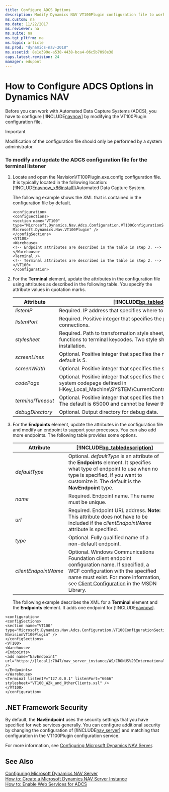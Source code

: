 ```yaml
---
title: Configure ADCS Options
description: Modify Dynamics NAV VT100Plugin configuration file to work with Automated Data Capture Systems (ADCS) which should be performed by a system administrator.
ms.custom: na
ms.date: 11/22/2017
ms.reviewer: na
ms.suite: na
ms.tgt_pltfrm: na
ms.topic: article
ms.prod: "dynamics-nav-2018"
ms.assetid: 8e1e399e-a538-4438-bca4-06c5b7090e38
caps.latest.revision: 24
manager: edupont
---
```

# How to Configure ADCS Options in Dynamics NAV
Before you can work with Automated Data Capture Systems \(ADCS\), you have to configure [!INCLUDE[navnow](includes/navnow_md.md)] by modifying the VT100Plugin configuration file.  

> [!IMPORTANT]  
>  Modification of the configuration file should only be performed by a system administrator.  

### To modify and update the ADCS configuration file for the terminal listener  

1. Locate and open the NavisionVT100Plugin.exe.config configuration file. It is typically located in the following location: [!INCLUDE[navnow_x86install](includes/navnow_x86install_md.md)]\\Automated Data Capture System.  

    The following example shows the XML that is contained in the configuration file by default.  

   ```  
   <configuration>  
   <configSections>  
   <section name="VT100" type="Microsoft.Dynamics.Nav.Adcs.Configuration.VT100ConfigurationSection, Microsoft.Dynamics.Nav.VT100Plugin" />  
   </configSections>  
   <VT100>  
   <Warehouse>  
   <!-- Endpoint attributes are described in the table in step 3. -->  
   </Warehouse>  
   <Terminal />   
   <!-- Terminal attributes are described in the table in step 2. -->  
   </VT100>  
   </configuration>  

   ```  

2. For the **Terminal** element, update the attributes in the configuration file using attributes as described in the following table. You specify the attribute values in quotation marks.  


   |     Attribute     |                                                         [!INCLUDE[bp_tabledescription](includes/bp_tabledescription_md.md)]                                                         |
   |-------------------|-------------------------------------------------------------------------------------------------------------------------------------------------------------------------------------|
   |    *listenIP*     |                                                    Required. IP address that specifies where to listen for terminal connections.                                                    |
   |   *listenPort*    |                                            Required. Positive integer that specifies the port number to listen for terminal connections.                                            |
   |   *stylesheet*    |         Required. Path to transformation style sheet, which transforms warehouse functions to terminal keycodes. Two style sheets are provided with the ADCS installation.          |
   |   *screenLines*   |                                               Optional. Positive integer that specifies the number of screen lines. The default is 5.                                               |
   |   *screenWidth*   |                                                   Optional. Positive integer that specifies the screen width. The default is 30.                                                    |
   |    *codePage*     | Optional. Positive integer that specifies the codepage. The default is the system codepage defined in HKey\_Local\_Machine\\SYSTEM\\CurrentControlSet\\Control\\Nls\\CodePage\\ACP. |
   | *terminalTimeout* |                        Optional. Positive integer that specifies the terminal time-out in milliseconds. The default is 65000 and cannot be fewer than 6000.                         |
   | *debugDirectory*  |                                                                     Optional. Output directory for debug data.                                                                      |


3. For the **Endpoints** element, update the attributes in the configuration file and modify an endpoint to support your processes. You can also add more endpoints. The following table provides some options.  

   |Attribute|[!INCLUDE[bp_tabledescription](includes/bp_tabledescription_md.md)]|  
   |---------------|---------------------------------------|  
   |*defaultType*|Optional. *defaultType* is an attribute of the **Endpoints** element. It specifies what type of endpoint to use when no type is specified, if you want to customize it. The default is the **NavEndpoint** type.|  
   |*name*|Required. Endpoint name. The name must be unique.|  
   |*url*|Required. Endpoint URL address. **Note:**  This attribute does not have to be included if the *clientEndpointName* attribute is specified.|  
   |*type*|Optional. Fully qualified name of a non-default endpoint.|  
   |*clientEndpointName*|Optional. Windows Communications Foundation client endpoint configuration name. If specified, a WCF configuration with the specified name must exist. For more information, see [Client Configuration](https://go.microsoft.com/fwlink/?LinkId=260871) in the MSDN Library.|  

   The following example describes the XML for a **Terminal** element and the **Endpoints** element. It adds one endpoint for [!INCLUDE[navnow](includes/navnow_md.md)].  

```  
<configuration>  
<configSections>  
<section name="VT100" type="Microsoft.Dynamics.Nav.Adcs.Configuration.VT100ConfigurationSection, NavisionVT100Plugin" />  
</configSections>  
<VT100>  
<Warehouse>  
<Endpoints>  
<add name="NavEndpoint" url="https://[local]:7047/nav_server_instance/WS/CRONUS%20International%20Ltd/Codeunit/ADCS" />  
</Endpoints>  
</Warehouse>  
<Terminal listenIP="127.0.0.1" listenPort="6666" stylesheet="VT100_W2k_and_OtherClients.xsl" />  
</VT100>  
</configuration>  

```  

## .NET Framework Security  
 By default, the **NavEndpoint** uses the security settings that you have specified for web services generally. You can configure additional security by changing the configuration of [!INCLUDE[nav_server](includes/nav_server_md.md)] and matching that configuration in the VT100Plugin configuration service.  

 For more information, see [Configuring Microsoft Dynamics NAV Server](Configuring-Microsoft-Dynamics-NAV-Server.md).  

## See Also  
 [Configuring Microsoft Dynamics NAV Server](Configuring-Microsoft-Dynamics-NAV-Server.md)   
 [How to: Create a Microsoft Dynamics NAV Server Instance](How-to--Create-a-Microsoft-Dynamics-NAV-Server-Instance.md)   
 [How to: Enable Web Services for ADCS](How-to--Enable-Web-Services-for-ADCS.md)
